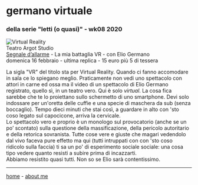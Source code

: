 # germano virtuale  
### della serie "letti (o quasi)" - wk08 2020

![](https://live.staticflickr.com/65535/49544633953_7fe5307aed_k.jpg "Virtual Reality")  
Teatro Argot Studio  
[Segnale d’allarme](https://www.teatroargotstudio.com/segnale-dallarme-la-mia-battaglia-vr/) - La mia battaglia VR  - con Elio Germano  
domenica 16 febbraio - ultima replica - 15 euro più 5 di tessera  

La sigla "VR" del titolo sta per Virtual Reality. Quando ci fanno accomodare in sala ce lo spiegano meglio. Praticamente non vedi uno spettacolo con attori in carne ed ossa ma il video di un spettacolo di Elio Germano registrato, quello sì, in un teatro vero. Qui è solo *virtual*. La cosa fica sarebbe che te lo proiettano sullo schermetto di uno smartphone. Devi solo indossare per un'oretta delle cuffie e una specie di maschera da sub (senza boccaglio). Tempo dieci minuti che stai così, a guardare in alto con 'sto coso legato sul capocicone, arriva la cervicale.   
Lo spettacolo vero e proprio è un monologo sul provocatorio (anche se un po’ scontato) sulla questione della massificazione, della pericolo autoritario e della retorica sovranista. Tutte cose vere e giuste che magari vedendolo dal vivo faceva pure effetto ma qui (tutti intruppati con con 'sto coso ridicolo sulla faccia) ti sa un po' di esperimento sociale sociale: una cosa tipo vedere quanto resisti a subire prima di incazzarti.   
Abbiamo resistito quasi tutti. Non so se Elio sarà contentissimo.
 
---  
[home](/index.md) - [about me](/aboutme.md)  



